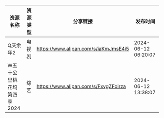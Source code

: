 | 资源名称            | 资源类型 | 分享链接                                 | 发布时间                |
| --------------- | ---- | ------------------------------------ | ------------------- |
| Q庆余年2           | 电视剧  | https://www.alipan.com/s/iaKmJmsE4i5 | 2024-06-12 06:20:07 |
| W五十公里桃花坞第四季2024 | 综艺   | https://www.alipan.com/s/FxvgZFoirza | 2024-06-12 13:38:07 |
